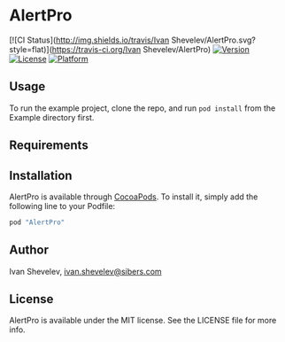 # AlertPro

[![CI Status](http://img.shields.io/travis/Ivan Shevelev/AlertPro.svg?style=flat)](https://travis-ci.org/Ivan Shevelev/AlertPro)
[![Version](https://img.shields.io/cocoapods/v/AlertPro.svg?style=flat)](http://cocoapods.org/pods/AlertPro)
[![License](https://img.shields.io/cocoapods/l/AlertPro.svg?style=flat)](http://cocoapods.org/pods/AlertPro)
[![Platform](https://img.shields.io/cocoapods/p/AlertPro.svg?style=flat)](http://cocoapods.org/pods/AlertPro)

## Usage

To run the example project, clone the repo, and run `pod install` from the Example directory first.

## Requirements

## Installation

AlertPro is available through [CocoaPods](http://cocoapods.org). To install
it, simply add the following line to your Podfile:

```ruby
pod "AlertPro"
```

## Author

Ivan Shevelev, ivan.shevelev@sibers.com

## License

AlertPro is available under the MIT license. See the LICENSE file for more info.
